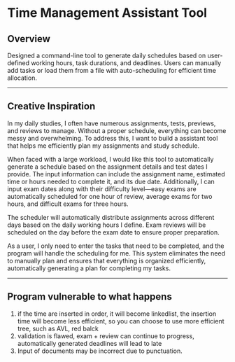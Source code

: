 # Time Management Assistant Tool

## Overview
Designed a command-line tool to generate daily schedules based on user-defined working hours, task durations, and deadlines. Users can manually add tasks or load them from a file with auto-scheduling for efficient time allocation.

---

## Creative Inspiration
In my daily studies, I often have numerous assignments, tests, previews, and reviews to manage. Without a proper schedule, everything can become messy and overwhelming. To address this, I want to build a assistant tool that helps me efficiently plan my assignments and study schedule.

When faced with a large workload, I would like this tool to automatically generate a schedule based on the assignment details and test dates I provide. The input information can include the assignment name, estimated time or hours needed to complete it, and its due date. Additionally, I can input exam dates along with their difficulty level—easy exams are automatically scheduled for one hour of review, average exams for two hours, and difficult exams for three hours.

The scheduler will automatically distribute assignments across different days based on the daily working hours I define. Exam reviews will be scheduled on the day before the exam date to ensure proper preparation.

As a user, I only need to enter the tasks that need to be completed, and the program will handle the scheduling for me. This system eliminates the need to manually plan and ensures that everything is organized efficiently, automatically generating a plan for completing my tasks.

---

## Program vulnerable to what happens
1. if the time are inserted in order, it will become linkedlist, the insertion time will become less efficient, so you can choose to use more efficient tree, such as AVL, red balck
2. validation is flawed, exam + review can continue to progress, automatically generated deadlines will lead to late
3. Input of documents may be incorrect due to punctuation.




